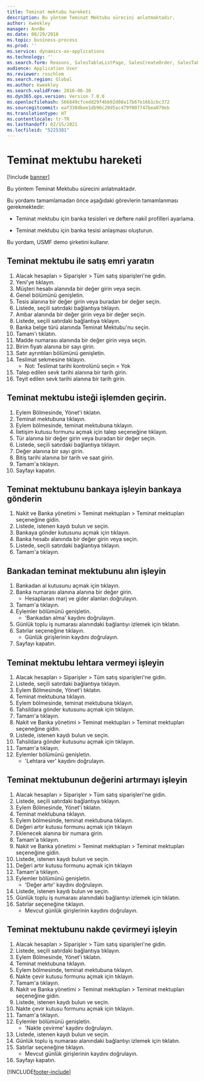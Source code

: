 ```yaml
---
title: Teminat mektubu hareketi
description: Bu yöntem Teminat Mektubu sürecini anlatmaktadır.
author: kweekley
manager: AnnBe
ms.date: 08/29/2018
ms.topic: business-process
ms.prod: ''
ms.service: dynamics-ax-applications
ms.technology: ''
ms.search.form: Reasons, SalesTableListPage, SalesCreateOrder, SalesTable, BankLGRequestForm, BankLGRequestFormRequest, BankLGGuarantee, BankLGFormSubmitToBank, BankDocumentAgreementLineLookup, BankLGFormReceiveFromBank, LedgerJournalTable, LedgerJournalTransDaily, BankLGRequestFormGiveToBeneficiary, BankLGFormGiveToBeneficiary, BankLGRequestFormIncreaseValue, BankLGFormIncreaseValue, BankLGRequestFormLiquidate, BankLGFormLiquidate
audience: Application User
ms.reviewer: roschlom
ms.search.region: Global
ms.author: kweekley
ms.search.validFrom: 2016-06-30
ms.dyn365.ops.version: Version 7.0.0
ms.openlocfilehash: 566849cfcedd29f4bb92d08a17b67e16b1cbc372
ms.sourcegitcommit: eaf330dbee1db96c20d5ac479f007747bea079eb
ms.translationtype: HT
ms.contentlocale: tr-TR
ms.lasthandoff: 02/15/2021
ms.locfileid: "5225381"
---
```

# <a name="letter-of-guarantee-transaction"></a>Teminat mektubu hareketi

[!include [banner](../../includes/banner.md)]

Bu yöntem Teminat Mektubu sürecini anlatmaktadır.



Bu yordamı tamamlamadan önce aşağıdaki görevlerin tamamlanması gerekmektedir:

- Teminat mektubu için banka tesisleri ve deftere nakil profilleri ayarlama.

- Teminat mektubu için banka tesisi anlaşması oluşturun.



Bu yordam, USMF demo şirketini kullanır.


## <a name="create-sales-order-with-letter-of-guarantee"></a>Teminat mektubu ile satış emri yaratın
1. Alacak hesapları > Siparişler > Tüm satış siparişleri'ne gidin.
2. Yeni'ye tıklayın.
3. Müşteri hesabı alanında bir değer girin veya seçin.
4. Genel bölümünü genişletin.
5. Tesis alanına bir değer girin veya buradan bir değer seçin.
6. Listede, seçili satırdaki bağlantıya tıklayın.
7. Ambar alanında bir değer girin veya bir değer seçin.
8. Listede, seçili satırdaki bağlantıya tıklayın.
9. Banka belge türü alanında Teminat Mektubu'nu seçin.
10. Tamam'ı tıklatın.
11. Madde numarası alanında bir değer girin veya seçin.
12. Birim fiyatı alanına bir sayı girin.
13. Satır ayrıntıları bölümünü genişletin.
14. Teslimat sekmesine tıklayın.
    * Not: Teslimat tarihi kontrolünü seçin = Yok  
15. Talep edilen sevk tarihi alanına bir tarih girin.
16. Teyit edilen sevk tarihi alanına bir tarih girin.

## <a name="process-letter-of-guarantee_request"></a>Teminat mektubu isteği işlemden geçirin.
1. Eylem Bölmesinde, Yönet'i tıklatın.
2. Teminat mektubuna tıklayın.
3. Eylem bölmesinde, teminat mektubuna tıklayın.
4. İletişim kutusu formunu açmak için talep seçeneğine tıklayın.
5. Tür alanına bir değer girin veya buradan bir değer seçin.
6. Listede, seçili satırdaki bağlantıya tıklayın.
7. Değer alanına bir sayı girin.
8. Bitiş tarihi alanına bir tarih ve saat girin.
9. Tamam'a tıklayın.
10. Sayfayı kapatın.

## <a name="process-letter-of-guarantee_submit-to-bank"></a>Teminat mektubunu bankaya işleyin bankaya gönderin
1. Nakit ve Banka yönetimi > Teminat mektupları > Teminat mektupları seçeneğine gidin.
2. Listede, istenen kaydı bulun ve seçin.
3. Bankaya gönder kutusunu açmak için tıklayın.
4. Banka hesabı alanında bir değer girin veya seçin.
5. Listede, seçili satırdaki bağlantıya tıklayın.
6. Tamam'a tıklayın.

## <a name="process-letter-of-guarantee_receive-from-bank"></a>Bankadan teminat mektubunu alın işleyin
1. Bankadan al kutusunu açmak için tıklayın.
2. Banka numarası alanına alanına bir değer girin.
    * Hesaplanan marj ve gider alanları doğrulayın.  
3. Tamam'a tıklayın.
4. Eylemler bölümünü genişletin.
    * 'Bankadan alma' kaydını doğrulayın.  
5. Günlük toplu iş numarası alanındaki bağlantıyı izlemek için tıklatın.
6. Satırlar seçeneğine tıklayın.
    * Günlük girişlerinin kaydını doğrulayın.  
7. Sayfayı kapatın.

## <a name="process-letter-of-guarantee_give-to-beneficiary"></a>Teminat mektubu lehtara vermeyi işleyin
1. Alacak hesapları > Siparişler > Tüm satış siparişleri'ne gidin.
2. Listede, seçili satırdaki bağlantıya tıklayın.
3. Eylem Bölmesinde, Yönet'i tıklatın.
4. Teminat mektubuna tıklayın.
5. Eylem bölmesinde, teminat mektubuna tıklayın.
6. Tahsildara gönder kutusunu açmak için tıklayın.
7. Tamam'a tıklayın.
8. Nakit ve Banka yönetimi > Teminat mektupları > Teminat mektupları seçeneğine gidin.
9. Listede, istenen kaydı bulun ve seçin.
10. Tahsildara gönder kutusunu açmak için tıklayın.
11. Tamam'a tıklayın.
12. Eylemler bölümünü genişletin.
    * 'Lehtara ver' kaydını doğrulayın.  

## <a name="process-letter-of-guarantee_increase-value"></a>Teminat mektubunun değerini artırmayı işleyin
1. Alacak hesapları > Siparişler > Tüm satış siparişleri'ne gidin.
2. Listede, seçili satırdaki bağlantıya tıklayın.
3. Eylem Bölmesinde, Yönet'i tıklatın.
4. Teminat mektubuna tıklayın.
5. Eylem bölmesinde, teminat mektubuna tıklayın.
6. Değeri artır kutusu formunu açmak için tıklayın
7. Eklenecek alanına bir numara girin.
8. Tamam'a tıklayın.
9. Nakit ve Banka yönetimi > Teminat mektupları > Teminat mektupları seçeneğine gidin.
10. Listede, istenen kaydı bulun ve seçin.
11. Değeri artır kutusu formunu açmak için tıklayın
12. Tamam'a tıklayın.
13. Eylemler bölümünü genişletin.
    * 'Değer artır' kaydını doğrulayın.  
14. Listede, istenen kaydı bulun ve seçin.
15. Günlük toplu iş numarası alanındaki bağlantıyı izlemek için tıklatın.
16. Satırlar seçeneğine tıklayın.
    * Mevcut günlük girişlerinin kaydını doğrulayın.  

## <a name="process-letter-of-guarantee_liquidate"></a>Teminat mektubunu nakde çevirmeyi işleyin
1. Alacak hesapları > Siparişler > Tüm satış siparişleri'ne gidin.
2. Listede, seçili satırdaki bağlantıya tıklayın.
3. Eylem Bölmesinde, Yönet'i tıklatın.
4. Teminat mektubuna tıklayın.
5. Eylem bölmesinde, teminat mektubuna tıklayın.
6. Nakte çevir kutusu formunu açmak için tıklayın.
7. Tamam'a tıklayın.
8. Nakit ve Banka yönetimi > Teminat mektupları > Teminat mektupları seçeneğine gidin.
9. Listede, istenen kaydı bulun ve seçin.
10. Nakte çevir kutusu formunu açmak için tıklayın.
11. Tamam'a tıklayın.
12. Eylemler bölümünü genişletin.
    * 'Nakte çevirme' kaydını doğrulayın.  
13. Listede, istenen kaydı bulun ve seçin.
14. Günlük toplu iş numarası alanındaki bağlantıyı izlemek için tıklatın.
15. Satırlar seçeneğine tıklayın.
    * Mevcut günlük girişlerinin kaydını doğrulayın.  
16. Sayfayı kapatın.



[!INCLUDE[footer-include](../../../includes/footer-banner.md)]